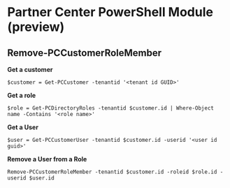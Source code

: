 # Partner Center PowerShell Module (preview) #

## Remove-PCCustomerRoleMember ##

**Get a customer**

    $customer = Get-PCCustomer -tenantid '<tenant id GUID>'

**Get a role**

    $role = Get-PCDirectoryRoles -tenantid $customer.id | Where-Object name -Contains '<role name>'

**Get a User**

    $user = Get-PCCustomerUser -tenantid $customer.id -userid '<user id guid>'

**Remove a User from a Role**

    Remove-PCCustomerRoleMember -tenantid $customer.id -roleid $role.id -userid $user.id

